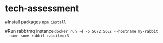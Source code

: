 # tech-assessment

#Install packages
```npm install```

#Run rabbitmq instance
```docker run -d -p 5672:5672 --hostname my-rabbit --name some-rabbit rabbitmq:3```
